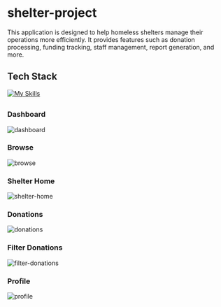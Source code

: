 # shelter-project
This application is designed to help homeless shelters manage their operations more efficiently. It provides features such as donation processing, funding tracking, staff management, report generation, and more.

## Tech Stack
[![My Skills](https://skillicons.dev/icons?i=react,ts,python,flask)](https://skillicons.dev)

##
### Dashboard
![dashboard](./shelter-project/assets/screenshots/dashboard.png)

### Browse
![browse](./shelter-project/assets/screenshots/browse.png)

### Shelter Home
![shelter-home](./shelter-project/assets/screenshots/shelter-home.png)

### Donations
![donations](./shelter-project/assets/screenshots/donations.png)

### Filter Donations
![filter-donations](./shelter-project/assets/screenshots/filter-donations.png)

### Profile
![profile](./shelter-project/assets/screenshots/profile.png)